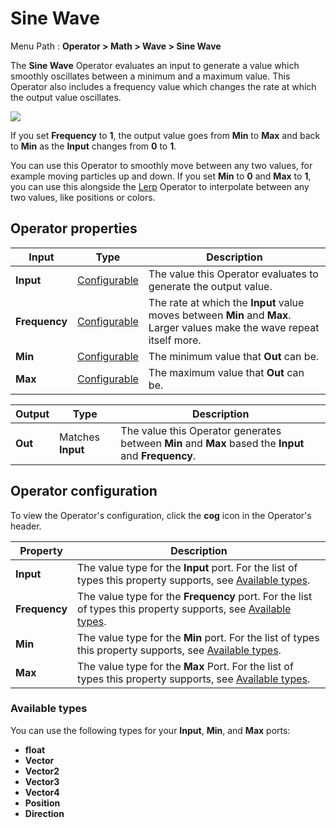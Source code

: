 # Sine Wave

Menu Path : **Operator > Math > Wave > Sine Wave**

The **Sine Wave** Operator evaluates an input to generate a value which smoothly oscillates between a minimum and a maximum value. This Operator also includes a frequency value which changes the rate at which the output value oscillates.

![](Images/Operator-SineWaveAnimation.gif)

If you set **Frequency** to **1**, the output value goes from **Min** to **Max** and back to **Min** as the **Input** changes from **0** to **1**.

You can use this Operator to smoothly move between any two values, for example moving particles up and down. If you set **Min** to **0** and **Max** to **1**, you can use this alongside the [Lerp](Operator-Lerp.md) Operator to interpolate between any two values, like positions or colors.

## Operator properties

| **Input**     | **Type**                                | **Description**                                              |
| ------------- | --------------------------------------- | ------------------------------------------------------------ |
| **Input**     | [Configurable](#operator-configuration) | The value this Operator evaluates to generate the output value. |
| **Frequency** | [Configurable](#operator-configuration) | The rate at which the **Input** value moves between **Min** and **Max**. Larger values make the wave repeat itself more. |
| **Min**       | [Configurable](#operator-configuration) | The minimum value that **Out** can be.                       |
| **Max**       | [Configurable](#operator-configuration) | The maximum value that **Out** can be.                       |

| **Output** | **Type**          | **Description**                                              |
| ---------- | ----------------- | ------------------------------------------------------------ |
| **Out**    | Matches **Input** | The value this Operator generates between **Min** and **Max** based the **Input** and **Frequency**. |

## Operator configuration

To view the Operator's configuration, click the **cog** icon in the Operator's header.

| **Property**  | **Description**                                              |
| ------------- | ------------------------------------------------------------ |
| **Input**     | The value type for the **Input** port. For the list of types this property supports, see [Available types](#available-types). |
| **Frequency** | The value type for the **Frequency** port. For the list of types this property supports, see [Available types](#available-types). |
| **Min**       | The value type for the **Min** port. For the list of types this property supports, see [Available types](#available-types). |
| **Max**       | The value type for the **Max** Port. For the list of types this property supports, see [Available types](#available-types). |



### Available types

You can use the following types for your **Input**, **Min**, and **Max** ports:

- **float**
- **Vector**
- **Vector2**
- **Vector3**
- **Vector4**
- **Position**
- **Direction**
